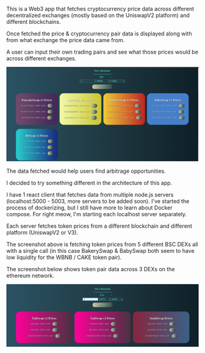 This is a Web3 app that fetches cryptocurrency price data across 
different decentralized exchanges (mostly based on the UniswapV2 
platform) and different blockchains.

Once fetched the price & cryptocurrency pair data is displayed 
along with from what exchange the price data came from.

A user can input their own trading pairs and see what those 
prices would be across different exchanges.

![alt text](./client/src/images/data-across-dexs.png)

The data fetched would help users find arbitrage opportunities.

I decided to try something different in the architecture of this app.

I have 1 react client that fetches data from multiple node.js servers
(localhost:5000 - 5003, more servers to be added soon). I've started
the process of dockerizing, but I still have more to learn about
Docker compose. For right meow, I'm starting each localhost server 
separately.

Each server fetches token prices from a different blockchain and
different platform (UniswapV2 or V3).

The screenshot above is fetching token prices from 5 different BSC
DEXs all with a single call (in this case BakerySwap & BabySwap both
seem to have low liquidity for the WBNB / CAKE token pair). 

The screenshot below shows token pair data across 3 DEXs on the 
ethereum network.

![alt text](./client/src/images/eth.png)
